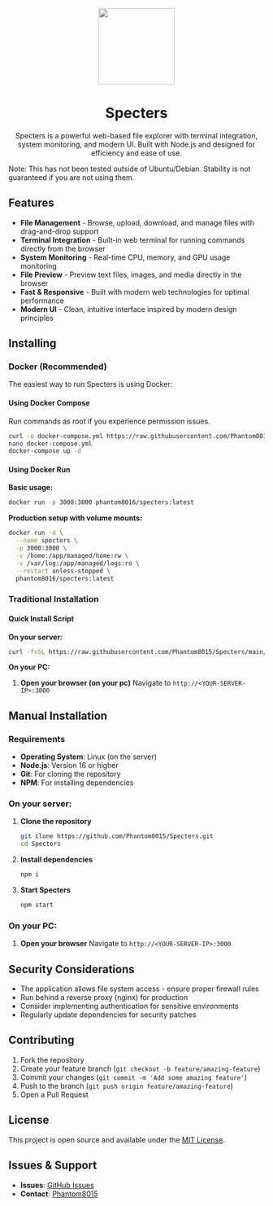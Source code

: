 <p align="center">
<img src="https://raw.githubusercontent.com/Phantom8015/Specters/refs/heads/main/website/favicon.png" width="150" height="150"/>
</p>
<h1 align="center">Specters</h1>
<p align="center">Specters is a powerful web-based file explorer with terminal integration, system monitoring, and modern UI. Built with Node.js and designed for efficiency and ease of use.</p>

Note: This has not been tested outside of Ubuntu/Debian. Stability is not guaranteed if you are not using them.

## Features

- **File Management** - Browse, upload, download, and manage files with drag-and-drop support
- **Terminal Integration** - Built-in web terminal for running commands directly from the browser
- **System Monitoring** - Real-time CPU, memory, and GPU usage monitoring
- **File Preview** - Preview text files, images, and media directly in the browser
- **Fast & Responsive** - Built with modern web technologies for optimal performance
- **Modern UI** - Clean, intuitive interface inspired by modern design principles

## Installing 

### Docker (Recommended)

The easiest way to run Specters is using Docker:

#### Using Docker Compose
Run commands as root if you experience permission issues.

```bash
curl -o docker-compose.yml https://raw.githubusercontent.com/Phantom8015/Specters/main/docker-compose.yml
nano docker-compose.yml
docker-compose up -d
```

#### Using Docker Run

**Basic usage:**
```bash
docker run -p 3000:3000 phantom8016/specters:latest
```

**Production setup with volume mounts:**
```bash
docker run -d \
  --name specters \
  -p 3000:3000 \
  -v /home:/app/managed/home:rw \
  -v /var/log:/app/managed/logs:ro \
  --restart unless-stopped \
  phantom8016/specters:latest
```

### Traditional Installation

#### Quick Install Script
**On your server:**
```bash
curl -fsSL https://raw.githubusercontent.com/Phantom8015/Specters/main/install.sh | bash
```

**On your PC:**
1. **Open your browser (on your pc)**
   Navigate to `http://<YOUR-SERVER-IP>:3000`

## Manual Installation


### Requirements

- **Operating System**: Linux (on the server)
- **Node.js**: Version 16 or higher
- **Git**: For cloning the repository
- **NPM**: For installing dependencies

### On your server:
1. **Clone the repository**
   ```bash
   git clone https://github.com/Phantom8015/Specters.git
   cd Specters
   ```

2. **Install dependencies**
   ```bash
   npm i
   ```

3. **Start Specters**
   ```bash
   npm start
   ```

### On your PC:
1. **Open your browser**
   Navigate to `http://<YOUR-SERVER-IP>:3000`


## Security Considerations

- The application allows file system access - ensure proper firewall rules
- Run behind a reverse proxy (nginx) for production
- Consider implementing authentication for sensitive environments
- Regularly update dependencies for security patches

## Contributing

1. Fork the repository
2. Create your feature branch (`git checkout -b feature/amazing-feature`)
3. Commit your changes (`git commit -m 'Add some amazing feature'`)
4. Push to the branch (`git push origin feature/amazing-feature`)
5. Open a Pull Request

## License

This project is open source and available under the [MIT License](LICENSE).

## Issues & Support

- **Issues**: [GitHub Issues](https://github.com/Phantom8015/Specters/issues)
- **Contact**: [Phantom8015](https://github.com/Phantom8015)


